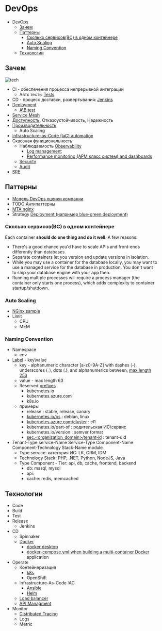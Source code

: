 # DevOps

- [DevOps](#devops)
  - [Зачем](#зачем)
  - [Паттерны](#паттерны)
    - [Сколько сервисов(BC) в одном контейнере](#сколько-сервисовbc-в-одном-контейнере)
    - [Auto Scaling](#auto-scaling)
    - [Naming Convention](#naming-convention)
  - [Технологии](#технологии)

## Зачем

![tech](https://substackcdn.com/image/fetch/w_848,c_limit,f_webp,q_auto:good,fl_progressive:steep/https%3A%2F%2Fbucketeer-e05bbc84-baa3-437e-9518-adb32be77984.s3.amazonaws.com%2Fpublic%2Fimages%2F05104299-813f-4df7-91d1-e143fd1ee6a6_1016x571.png)

- CI - обеспечения процесса непрерывной интеграции
  - Авто тесты [Tests](pattern/test.md)
- CD - процесс доставки, развертывания: [Jenkins](../technology/ci-cd/jenkins.md)
- [Deployment](pattern/deployment/pattern.deploy.md)
  - [A\B test](ref/abtesting.md)
- [Service Mesh](../technology/middleware/servicemesh.md)
- [Доступность](ability/availability.md), Отказоустойчивость, Надежность
- [Производительность](ability/performance.md)
  - Auto Scaling
- [Infrastructure-as-Code (IaC) automation](../technology/ci-cd/ioc.md)
- Сквозная функциональность
  - Наблюдаемость [Observability](ability/observability.md)
    - [Log management](../technology/observability/logging.md)
    - [Performance monitoring (APM класс систем) and dashboards](system.class/apm.md)
  - [Security](ability/security.md)
  - [Audit](pattern/observability/pattern.audit.md)
- [SRE](../devops/sre.md)

## Паттерны

- [Модель DevOps оценки компании](http://agilemindset.ru/%d0%bc%d0%be%d0%b4%d0%b5%d0%bb%d1%8c-%d0%be%d1%86%d0%b5%d0%bd%d0%ba%d0%b8-%d0%ba%d0%be%d0%bc%d0%bf%d0%b5%d1%82%d0%b5%d0%bd%d1%86%d0%b8%d0%b9-devops-%d0%b2-miro/)
- TODO [Антипаттерны](https://mcs.mail.ru/blog/antipatterny-deploya-v-kubernetes)
- [MTA nginx](https://www.nginx.com/blog/enabling-multi-tenancy-namespace-isolation-in-kubernetes-with-nginx/)
- Strategy [Deployment (например blue-green deployment)](pattern/deployment/pattern.deploy.md)

### Сколько сервисов(BC) в одном контейнере

Each container __should do one thing and do it well__. A few reasons:

- There's a good chance you'd have to scale APIs and front-ends differently than databases.
- Separate containers let you version and update versions in isolation.
- While you may use a container for the database locally, you may want to use a managed service for the database in production. You don't want to ship your database engine with your app then.
- Running multiple processes will require a process manager (the container only starts one process), which adds complexity to container startup/shutdown.

### Auto Scaling

- [NGinx sample](https://www.nginx.com/blog/microservices-march-reduce-kubernetes-latency-with-autoscaling?mkt_tok=NjUzLVNNQy03ODMAAAGDoZc8tPFlFaIeMTkzcjbbLlI4Pk4BFagxrtzVyB8ZNM49BVO7w6eXPd56CdEOAe8AVXs53VxDwocBuOsl44YWrJj4nu6ULQB5gGE7c8YP5juQrkPKjg)
- Limit
  - CPU
  - MEM

### Naming Convention

- Namespace
  - env
- [Label](https://www.split.io/blog/kubernetes-labels-best-practices/) - key\value
  - key - alphanumeric character \[a-z0-9A-Z\] with dashes (-), underscores (_), dots (.), and alphanumerics between, [max length 253](https://kubernetes.io/docs/concepts/overview/working-with-objects/labels/#syntax-and-character-set)
  - value - max length 63
  - Reserved [prefixes](https://kubernetes.io/docs/reference/labels-annotations-taints/)
    - kubernetes.io
    - kubernetes.azure.com
    - k8s.io
  - примеры
    - release : stable, release, canary
    - [kubernetes.io/os](https://kubernetes.io/docs/concepts/overview/working-with-objects/common-labels/#labels) : debian, linux
    - [kubernetes.azure.com/cluster](https://learn.microsoft.com/en-us/azure/aks/use-labels#reserved-system-labels) : cl1
    - kubernetes.io/part-of : родительская ИС\сервис
    - kubernetes.io/version : semver format
    - [sec.<organization_domain>/tenant-id](https://www.helpnetsecurity.com/2021/05/26/kubernetes-security/) : tenant-uid
- Tenant-Type service-Name Service-Type Component-Name Component-Technology Stack-Name module
  - Type service: категория ИС: LK, CRM, IDM
  - Technology Stack: PHP, .NET, Python, NodeJS, Java
  - Type Component - Tier: api, db, cache, frontend, backend
    - db: mssql, mysql
    - api:
    - cache: redis, memcached

## Технологии

- Code
- Build
- Test
- Release
  - Jenkins
- CD
  - Spinnaker
  - [Docker](../technology/ci-cd/docker.md)
    - [docker desktop](../technology/ci-cd/docker.md)
    - [docker-compose.yml when building a multi-container Docker](../technology/ci-cd/docker.md) application
- Operate
  - Контейнеризация
    - [k8s](../technology/ci-cd/k8s.md)
    - OpenShift
  - Infrastructure-As-Code IAC
    - [Ansible](../technology/ci-cd/ansible.md)
    - [Helm](../technology/ci-cd/helm.md)
  - [Load balancer](../technology/middleware/loadbalancer.md)
  - [API Managment](../api/api-managment.md)
- Monitor
  - [Distributed Tracing](../technology/observability/tracing.distributed.md)
  - Logs
  - Metric
